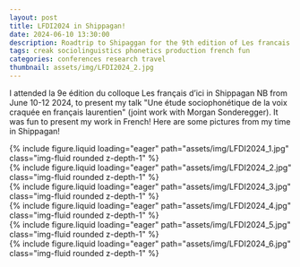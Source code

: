 ```yaml
---
layout: post
title: LFDI2024 in Shippagan!
date: 2024-06-10 13:30:00
description: Roadtrip to Shipaggan for the 9th edition of Les francais d'ici (2024)
tags: creak sociolinguistics phonetics production french fun
categories: conferences research travel
thumbnail: assets/img/LFDI2024_2.jpg
---
```


I attended la 9e édition du colloque Les français d’ici in Shippagan NB from June 10-12 2024, to present my talk "Une étude sociophonétique de la voix craquée en français laurentien" (joint work with Morgan Sonderegger). It was fun to present my work in French! Here are some pictures from my time in Shippagan!

<div class="row mt-3">
    <div class="col-sm mt-3 mt-md-0">
        {% include figure.liquid loading="eager" path="assets/img/LFDI2024_1.jpg" class="img-fluid rounded z-depth-1" %}
    </div>
    <div class="col-sm mt-3 mt-md-0">
        {% include figure.liquid loading="eager" path="assets/img/LFDI2024_2.jpg" class="img-fluid rounded z-depth-1" %}
    </div>
    <div class="col-sm mt-3 mt-md-0">
        {% include figure.liquid loading="eager" path="assets/img/LFDI2024_3.jpg" class="img-fluid rounded z-depth-1" %}
    </div>
</div>  
  
<div class="row mt-3">
    <div class="col-sm mt-3 mt-md-0">
        {% include figure.liquid loading="eager" path="assets/img/LFDI2024_4.jpg" class="img-fluid rounded z-depth-1" %}
    </div>
    <div class="col-sm mt-3 mt-md-0">
        {% include figure.liquid loading="eager" path="assets/img/LFDI2024_5.jpg" class="img-fluid rounded z-depth-1" %}
    </div>
    <div class="col-sm mt-3 mt-md-0">
        {% include figure.liquid loading="eager" path="assets/img/LFDI2024_6.jpg" class="img-fluid rounded z-depth-1" %}
    </div>
</div>
